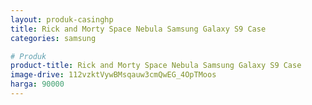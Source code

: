 ```yaml
---
layout: produk-casinghp
title: Rick and Morty Space Nebula Samsung Galaxy S9 Case
categories: samsung

# Produk
product-title: Rick and Morty Space Nebula Samsung Galaxy S9 Case
image-drive: 112vzktVywBMsqauw3cmQwEG_4OpTMoos
harga: 90000
---
```

